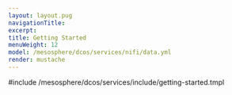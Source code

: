 ```yaml
---
layout: layout.pug
navigationTitle:
excerpt:
title: Getting Started
menuWeight: 12
model: /mesosphere/dcos/services/nifi/data.yml
render: mustache
---
```


#include /mesosphere/dcos/services/include/getting-started.tmpl
